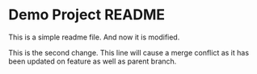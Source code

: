 # Demo Project README

This is a simple readme file.
And now it is modified.

This is the second change.
This line will cause a merge conflict as it has been updated on feature as well as parent branch.
